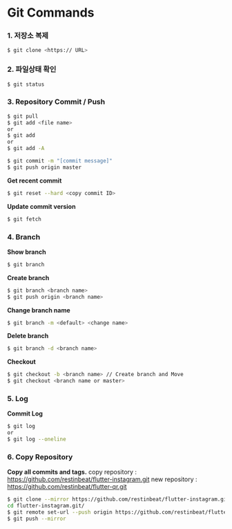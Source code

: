 # Git Commands

### 1. 저장소 복제
```bash
$ git clone <https:// URL>
```

### 2. 파일상태 확인
```bash
$ git status
```

### 3. Repository Commit / Push
```bash
$ git pull
$ git add <file name>
or
$ git add
or
$ git add -A 

$ git commit -m "[commit message]"
$ git push origin master
```

**Get recent commit**
```bash
$ git reset --hard <copy commit ID>
```

**Update commit version**
```bash
$ git fetch
```

### 4. Branch
**Show branch**
``` bash
$ git branch
```

**Create branch**
```bash
$ git branch <branch name>
$ git push origin <branch name>
```

**Change branch name**
```bash
$ git branch -m <default> <change name>
```

**Delete branch**
```bash
$ git branch -d <branch name>
```

**Checkout**
```bash
$ git checkout -b <branch name> // Create branch and Move
$ git checkout <branch name or master>
```

### 5. Log
**Commit Log**
```bash
$ git log
or 
$ git log --oneline
```

### 6. Copy Repository
**Copy all commits and tags.**
copy repository : https://github.com/restinbeat/flutter-instagram.git
new repository : https://github.com/restinbeat/flutter-qr.git

```bash
$ git clone --mirror https://github.com/restinbeat/flutter-instagram.git
cd flutter-instagram.git/
$ git remote set-url --push origin https://github.com/restinbeat/flutter-qr.git
$ git push --mirror
```